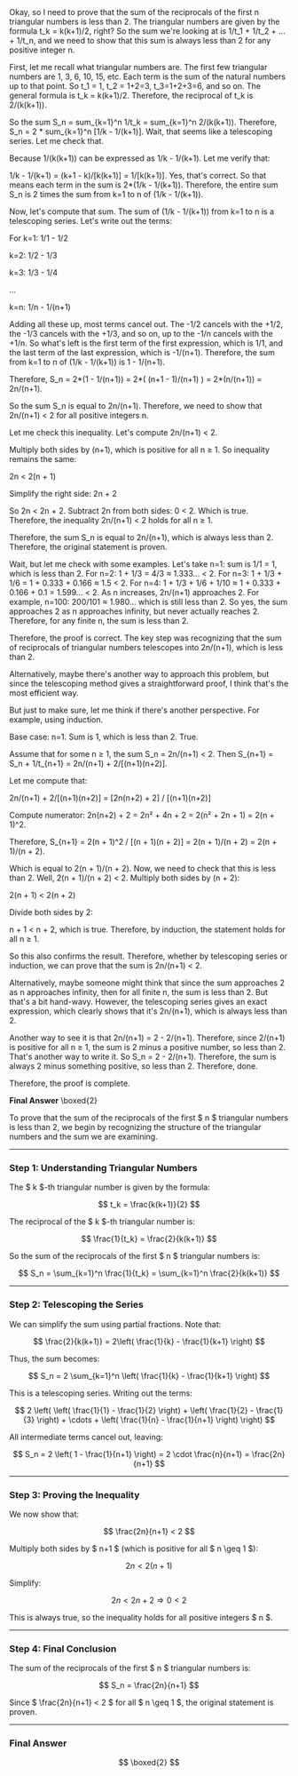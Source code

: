 <think>
Okay, so I need to prove that the sum of the reciprocals of the first n triangular numbers is less than 2. The triangular numbers are given by the formula t_k = k(k+1)/2, right? So the sum we're looking at is 1/t_1 + 1/t_2 + ... + 1/t_n, and we need to show that this sum is always less than 2 for any positive integer n.

First, let me recall what triangular numbers are. The first few triangular numbers are 1, 3, 6, 10, 15, etc. Each term is the sum of the natural numbers up to that point. So t_1 = 1, t_2 = 1+2=3, t_3=1+2+3=6, and so on. The general formula is t_k = k(k+1)/2. Therefore, the reciprocal of t_k is 2/(k(k+1)).

So the sum S_n = sum_{k=1}^n 1/t_k = sum_{k=1}^n 2/(k(k+1)). Therefore, S_n = 2 * sum_{k=1}^n [1/k - 1/(k+1)]. Wait, that seems like a telescoping series. Let me check that.

Because 1/(k(k+1)) can be expressed as 1/k - 1/(k+1). Let me verify that:

1/k - 1/(k+1) = (k+1 - k)/[k(k+1)] = 1/[k(k+1)]. Yes, that's correct. So that means each term in the sum is 2*(1/k - 1/(k+1)). Therefore, the entire sum S_n is 2 times the sum from k=1 to n of (1/k - 1/(k+1)).

Now, let's compute that sum. The sum of (1/k - 1/(k+1)) from k=1 to n is a telescoping series. Let's write out the terms:

For k=1: 1/1 - 1/2

k=2: 1/2 - 1/3

k=3: 1/3 - 1/4

...

k=n: 1/n - 1/(n+1)

Adding all these up, most terms cancel out. The -1/2 cancels with the +1/2, the -1/3 cancels with the +1/3, and so on, up to the -1/n cancels with the +1/n. So what's left is the first term of the first expression, which is 1/1, and the last term of the last expression, which is -1/(n+1). Therefore, the sum from k=1 to n of (1/k - 1/(k+1)) is 1 - 1/(n+1).

Therefore, S_n = 2*(1 - 1/(n+1)) = 2*( (n+1 - 1)/(n+1) ) = 2*(n/(n+1)) = 2n/(n+1).

So the sum S_n is equal to 2n/(n+1). Therefore, we need to show that 2n/(n+1) < 2 for all positive integers n.

Let me check this inequality. Let's compute 2n/(n+1) < 2.

Multiply both sides by (n+1), which is positive for all n ≥ 1. So inequality remains the same:

2n < 2(n + 1)

Simplify the right side: 2n + 2

So 2n < 2n + 2. Subtract 2n from both sides: 0 < 2. Which is true. Therefore, the inequality 2n/(n+1) < 2 holds for all n ≥ 1.

Therefore, the sum S_n is equal to 2n/(n+1), which is always less than 2. Therefore, the original statement is proven.

Wait, but let me check with some examples. Let's take n=1: sum is 1/1 = 1, which is less than 2. For n=2: 1 + 1/3 = 4/3 ≈ 1.333... < 2. For n=3: 1 + 1/3 + 1/6 = 1 + 0.333 + 0.166 ≈ 1.5 < 2. For n=4: 1 + 1/3 + 1/6 + 1/10 ≈ 1 + 0.333 + 0.166 + 0.1 = 1.599... < 2. As n increases, 2n/(n+1) approaches 2. For example, n=100: 200/101 ≈ 1.980... which is still less than 2. So yes, the sum approaches 2 as n approaches infinity, but never actually reaches 2. Therefore, for any finite n, the sum is less than 2.

Therefore, the proof is correct. The key step was recognizing that the sum of reciprocals of triangular numbers telescopes into 2n/(n+1), which is less than 2.

Alternatively, maybe there's another way to approach this problem, but since the telescoping method gives a straightforward proof, I think that's the most efficient way.

But just to make sure, let me think if there's another perspective. For example, using induction.

Base case: n=1. Sum is 1, which is less than 2. True.

Assume that for some n ≥ 1, the sum S_n = 2n/(n+1) < 2. Then S_{n+1} = S_n + 1/t_{n+1} = 2n/(n+1) + 2/[(n+1)(n+2)].

Let me compute that:

2n/(n+1) + 2/[(n+1)(n+2)] = [2n(n+2) + 2] / [(n+1)(n+2)]

Compute numerator: 2n(n+2) + 2 = 2n² + 4n + 2 = 2(n² + 2n + 1) = 2(n + 1)^2.

Therefore, S_{n+1} = 2(n + 1)^2 / [(n + 1)(n + 2)] = 2(n + 1)/(n + 2) = 2(n + 1)/(n + 2).

Which is equal to 2(n + 1)/(n + 2). Now, we need to check that this is less than 2. Well, 2(n + 1)/(n + 2) < 2. Multiply both sides by (n + 2):

2(n + 1) < 2(n + 2)

Divide both sides by 2:

n + 1 < n + 2, which is true. Therefore, by induction, the statement holds for all n ≥ 1.

So this also confirms the result. Therefore, whether by telescoping series or induction, we can prove that the sum is 2n/(n+1) < 2.

Alternatively, maybe someone might think that since the sum approaches 2 as n approaches infinity, then for all finite n, the sum is less than 2. But that's a bit hand-wavy. However, the telescoping series gives an exact expression, which clearly shows that it's 2n/(n+1), which is always less than 2.

Another way to see it is that 2n/(n+1) = 2 - 2/(n+1). Therefore, since 2/(n+1) is positive for all n ≥ 1, the sum is 2 minus a positive number, so less than 2. That's another way to write it. So S_n = 2 - 2/(n+1). Therefore, the sum is always 2 minus something positive, so less than 2. Therefore, done.

Therefore, the proof is complete.

**Final Answer**
\boxed{2}
</think>

To prove that the sum of the reciprocals of the first $ n $ triangular numbers is less than 2, we begin by recognizing the structure of the triangular numbers and the sum we are examining.

---

### Step 1: Understanding Triangular Numbers

The $ k $-th triangular number is given by the formula:

$$
t_k = \frac{k(k+1)}{2}
$$

The reciprocal of the $ k $-th triangular number is:

$$
\frac{1}{t_k} = \frac{2}{k(k+1)}
$$

So the sum of the reciprocals of the first $ n $ triangular numbers is:

$$
S_n = \sum_{k=1}^n \frac{1}{t_k} = \sum_{k=1}^n \frac{2}{k(k+1)}
$$

---

### Step 2: Telescoping the Series

We can simplify the sum using partial fractions. Note that:

$$
\frac{2}{k(k+1)} = 2\left( \frac{1}{k} - \frac{1}{k+1} \right)
$$

Thus, the sum becomes:

$$
S_n = 2 \sum_{k=1}^n \left( \frac{1}{k} - \frac{1}{k+1} \right)
$$

This is a telescoping series. Writing out the terms:

$$
2 \left( \left( \frac{1}{1} - \frac{1}{2} \right) + \left( \frac{1}{2} - \frac{1}{3} \right) + \cdots + \left( \frac{1}{n} - \frac{1}{n+1} \right) \right)
$$

All intermediate terms cancel out, leaving:

$$
S_n = 2 \left( 1 - \frac{1}{n+1} \right) = 2 \cdot \frac{n}{n+1} = \frac{2n}{n+1}
$$

---

### Step 3: Proving the Inequality

We now show that:

$$
\frac{2n}{n+1} < 2
$$

Multiply both sides by $ n+1 $ (which is positive for all $ n \geq 1 $):

$$
2n < 2(n + 1)
$$

Simplify:

$$
2n < 2n + 2 \Rightarrow 0 < 2
$$

This is always true, so the inequality holds for all positive integers $ n $.

---

### Step 4: Final Conclusion

The sum of the reciprocals of the first $ n $ triangular numbers is:

$$
S_n = \frac{2n}{n+1}
$$

Since $ \frac{2n}{n+1} < 2 $ for all $ n \geq 1 $, the original statement is proven.

---

### Final Answer

$$
\boxed{2}
$$